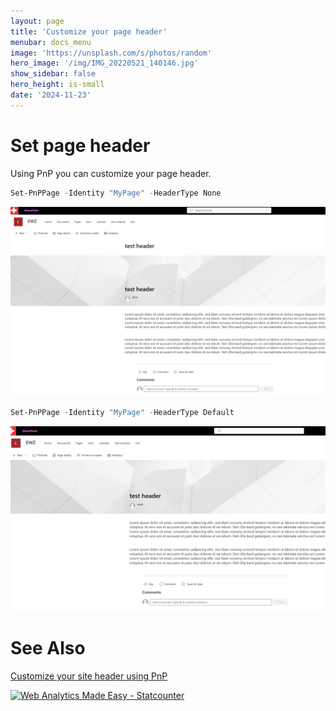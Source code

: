 ```yaml
---
layout: page
title: 'Customize your page header'
menubar: docs_menu
image: 'https://unsplash.com/s/photos/random'
hero_image: '/img/IMG_20220521_140146.jpg'
show_sidebar: false
hero_height: is-small
date: '2024-11-23'
---
```



# Set page header
Using PnP you can customize your page header.



```powershell
Set-PnPPage -Identity "MyPage" -HeaderType None
```

<img src="/articles/img/pageheadernone.PNG" width="600" alt="SharePoint page header" ><br/>

```powershell
Set-PnPPage -Identity "MyPage" -HeaderType Default
```

<img src="/articles/img/pageheaderdefault.PNG" width="600" alt="SharePoint page header" ><br/>



# See Also


[Customize your site header using PnP](https://powershellscripts.github.io/articles/en/SharePointOnline/setsiteheaderPnP/)



<!-- Default Statcounter code for SPO page header
https://powershellscripts.github.io/articles/en/SharePointOnline/custompageheader
-->
<script type="text/javascript">
var sc_project=13066189; 
var sc_invisible=1; 
var sc_security="245461cc"; 
var sc_client_storage="disabled"; 
</script>
<script type="text/javascript"
src="https://www.statcounter.com/counter/counter.js"
async></script>
<noscript><div class="statcounter"><a title="Web Analytics
Made Easy - Statcounter" href="https://statcounter.com/"
target="_blank"><img class="statcounter"
src="https://c.statcounter.com/13066189/0/245461cc/1/"
alt="Web Analytics Made Easy - Statcounter"
referrerPolicy="no-referrer-when-downgrade"></a></div></noscript>
<!-- End of Statcounter Code -->